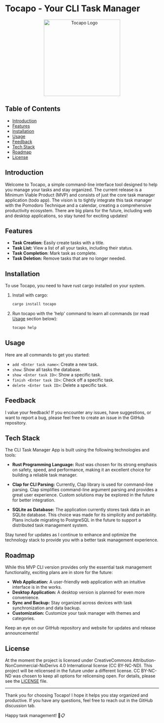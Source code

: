 # Tocapo - Your CLI Task Manager


<!-- Logo ----------------------------------------------------------------------------------------->
<p align="center">
  <img src="assets/pocato-logo.png" alt="Tocapo Logo" width="250" />
</p>
<!-- Logo ----------------------------------------------------------------------------------------->


## Table of Contents

  - [Introduction](#introduction)
  - [Features](#features)
  - [Installation](#installation)
  - [Usage](#usage)
  - [Feedback](#feedback)
  - [Tech Stack](#tech-stack)
  - [Roadmap](#roadmap)
  - [License](#license)


## Introduction

Welcome to Tocapo, a simple command-line interface tool designed to help you manage your tasks and 
stay organized. The current release is a Minimum Viable Product (MVP) and consists of just the core 
task manager application (todo app). The vision is to tightly integrate this task manager with the 
Pomodoro Technique and a calendar, creating a comprehensive productivity ecosystem. There are big 
plans for the future, including web and desktop applications, so stay tuned for exciting updates!

## Features

- **Task Creation:** Easily create tasks with a title.
- **Task List:** View a list of all your tasks, including their status.
- **Task Completion**: Mark task as complete.
- **Task Deletion:** Remove tasks that are no longer needed.

## Installation

To use Tocapo, you need to have rust cargo installed on your system. 
1. Install with cargo:
   ```bash
   cargo install tocapo
   ```
2. Run tocapo with the 'help' command to learn all commands (or read [Usage](#Usage) section below):
    ```bash
    tocapo help
    ```

## Usage
Here are all commands to get you started:

- `add <Enter task name>`: Create a new task.
- `show`: Show all tasks the database.
- `show <Enter task ID>`: Show a specific task.
- `finish <Enter task ID>`: Check off a specific task.
- `delete <Enter task ID>`: Delete a specific task.

## Feedback
I value your feedback! If you encounter any issues, have suggestions, or want to report a bug, 
please feel free to create an issue in the GitHub repository.

## Tech Stack

The CLI Task Manager App is built using the following technologies and tools:

- **Rust Programming Language:** Rust was chosen for its strong emphasis on safety, speed, and 
performance, making it an excellent choice for building a reliable task manager.

- **Clap for CLI Parsing:** Currently, Clap library is used for command-line parsing.
Clap simplifies command-line argument parsing and provides a great user experience. Custom solutions 
may be explored in the future for better integration.

- **SQLite as Database:** The application currently stores task data in an SQLite database. This 
choice was made for its simplicity and portability. Plans include migrating to PostgreSQL in the 
future to support a distributed task management system.

Stay tuned for updates as I continue to enhance and optimize the technology stack to provide you 
with a better task management experience.

## Roadmap

While this MVP CLI version provides only the essential task management functionality, exciting plans 
are in store for the future:

- **Web Application:** A user-friendly web application with an intuitive interface is in the works.
- **Desktop Application:** A desktop version is planned for even more convenience.
- **Sync and Backup:** Stay organized across devices with task synchronization and data backup.
- **Customization:** Customize your task manager with themes and categories.

Keep an eye on our GitHub repository and website for updates and release announcements!

<!-- ## Contributing -->
<!---->
<!-- If you're interested in contributing to the project or have ideas for new features, please check our  -->
<!-- [Contribution Guidelines](CONTRIBUTING.md). -->

## License

At the moment the project is licensed under CreativeCommons Attribution-NonCommercial-NoDerivs 4.0 
International license (CC BY-NC-ND). This project will be relicensed in the future under a different 
license. CC BY-NC-ND was chosen to keep all options for relicensing open. For details, please see 
the [LICENSE](LICENSE) file.

---

Thank you for choosing Tocapo! I hope it helps you stay organized and productive. If you have any 
questions, feel free to reach out in the GitHub discussion tab.

Happy task management! 🚀📋
